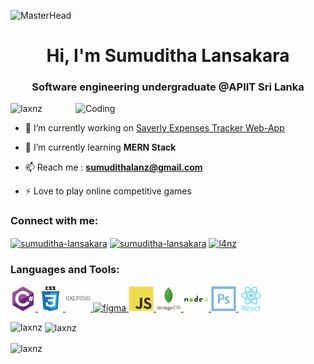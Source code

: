 ![MasterHead](https://media.licdn.com/dms/image/D5616AQF__vgcZjxVgw/profile-displaybackgroundimage-shrink_350_1400/0/1664433692873?e=1689811200&v=beta&t=D7664NgngpygRl5i-uwSIchhAYfozWdK8ql0_sPfcw4)
<h1 align="center">Hi, I'm Sumuditha Lansakara</h1>
<h3 align="center">Software engineering undergraduate @APIIT Sri Lanka</h3>
<img align="right" alt="Coding" width="400" src="https://media.tenor.com/QWdPngpHxZ8AAAAd/family-guy-css.gif"/>

<p align="left"> <img src="https://komarev.com/ghpvc/?username=laxnz&label=Profile%20views&color=0e75b6&style=flat" alt="laxnz" /> </p>

- 🔭 I’m currently working on [Saverly Expenses Tracker Web-App](https://github.com/LaXnZ/expenses-tracker-backend)

- 🌱 I’m currently learning **MERN Stack**

- 📫 Reach me : **sumudithalanz@gmail.com**

- ⚡ Love to play online competitive games

<h3 align="left">Connect with me:</h3>
<p align="left">
<a href="https://www.linkedin.com/in/sumuditha-lansakara/" target="blank"><img align="center" src="https://raw.githubusercontent.com/rahuldkjain/github-profile-readme-generator/master/src/images/icons/Social/linked-in-alt.svg" alt="sumuditha-lansakara" height="30" width="40" /></a>
<a href="https://stackoverflow.com/users/21833157/sumuditha-lansakara" target="blank"><img align="center" src="https://raw.githubusercontent.com/rahuldkjain/github-profile-readme-generator/master/src/images/icons/Social/stack-overflow.svg" alt="sumuditha-lansakara" height="30" width="40" /></a>
<a href="https://www.youtube.com/channel/UCBo51UOLgHCtbK-qOAsIwwg" target="blank"><img align="center" src="https://raw.githubusercontent.com/rahuldkjain/github-profile-readme-generator/master/src/images/icons/Social/youtube.svg" alt="l4nz" height="30" width="40" /></a>
</p>

<h3 align="left">Languages and Tools:</h3>
<p align="left"> <a href="https://www.w3schools.com/cs/" target="_blank" rel="noreferrer"> <img src="https://raw.githubusercontent.com/devicons/devicon/master/icons/csharp/csharp-original.svg" alt="csharp" width="40" height="40"/> </a> <a href="https://www.w3schools.com/css/" target="_blank" rel="noreferrer"> <img src="https://raw.githubusercontent.com/devicons/devicon/master/icons/css3/css3-original-wordmark.svg" alt="css3" width="40" height="40"/> </a> <a href="https://expressjs.com" target="_blank" rel="noreferrer"> <img src="https://raw.githubusercontent.com/devicons/devicon/master/icons/express/express-original-wordmark.svg" alt="express" width="40" height="40"/> </a> <a href="https://www.figma.com/" target="_blank" rel="noreferrer"> <img src="https://www.vectorlogo.zone/logos/figma/figma-icon.svg" alt="figma" width="40" height="40"/> </a> <a href="https://developer.mozilla.org/en-US/docs/Web/JavaScript" target="_blank" rel="noreferrer"> <img src="https://raw.githubusercontent.com/devicons/devicon/master/icons/javascript/javascript-original.svg" alt="javascript" width="40" height="40"/> </a> <a href="https://www.mongodb.com/" target="_blank" rel="noreferrer"> <img src="https://raw.githubusercontent.com/devicons/devicon/master/icons/mongodb/mongodb-original-wordmark.svg" alt="mongodb" width="40" height="40"/> </a> <a href="https://nodejs.org" target="_blank" rel="noreferrer"> <img src="https://raw.githubusercontent.com/devicons/devicon/master/icons/nodejs/nodejs-original-wordmark.svg" alt="nodejs" width="40" height="40"/> </a> <a href="https://www.photoshop.com/en" target="_blank" rel="noreferrer"> <img src="https://raw.githubusercontent.com/devicons/devicon/master/icons/photoshop/photoshop-line.svg" alt="photoshop" width="40" height="40"/> </a> <a href="https://reactjs.org/" target="_blank" rel="noreferrer"> <img src="https://raw.githubusercontent.com/devicons/devicon/master/icons/react/react-original-wordmark.svg" alt="react" width="40" height="40"/> </a> </p>

<p><img align="left" src="https://github-readme-stats.vercel.app/api/top-langs?username=laxnz&show_icons=true&locale=en&layout=compact" alt="laxnz" /></p>

<p>&nbsp;<img align="center" src="https://github-readme-stats.vercel.app/api?username=laxnz&show_icons=true&locale=en" alt="laxnz" /></p>

<p><img align="center" src="https://github-readme-streak-stats.herokuapp.com/?user=laxnz&" alt="laxnz" /></p>
